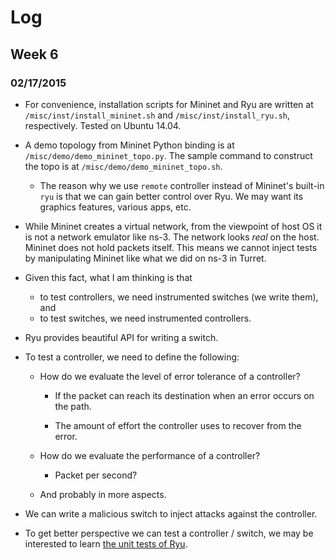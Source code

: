 # Log

## Week 6

### 02/17/2015

 * For convenience, installation scripts for Mininet and Ryu are written at 
   `/misc/inst/install_mininet.sh` and `/misc/inst/install_ryu.sh`, respectively. 
   Tested on Ubuntu 14.04.
   
 * A demo topology from Mininet Python binding is at 
   `/misc/demo/demo_mininet_topo.py`. The sample command to construct the topo is at
   `/misc/demo/demo_mininet_topo.sh`.
   
	 * The reason why we use `remote` controller instead of Mininet's built-in 
      `ryu` is that we can gain better control over Ryu. We may want its 
      graphics features, various apps, etc.
   
 * While Mininet creates a virtual network, from the viewpoint of host 
   OS it is not a network emulator like ns-3. The network looks _real_ on the 
   host. Mininet does not hold packets itself. This means we cannot inject 
   tests by manipulating Mininet like what we did on ns-3 in Turret.
   
 * Given this fact, what I am thinking is that 
	 
	 * to test controllers, we need instrumented switches (we write them), and 
	 * to test switches, we need instrumented controllers.
   
 * Ryu provides beautiful API for writing a switch.
 
 * To test a controller, we need to define the following:
	
	 * How do we evaluate the level of error tolerance of a controller? 
	
		 * If the packet can reach its destination when an error occurs on 
		   the path.
		  
		 * The amount of effort the controller uses to recover from the error.
	
	 * How do we evaluate the performance of a controller?
	 
	 	 * Packet per second?
	 
	 * And probably in more aspects.
 
 * We can write a malicious switch to inject attacks against the controller.
 
 * To get better perspective we can test a controller / switch, we may be 
   interested to learn [the unit tests of Ryu](https://github.com/osrg/ryu/tree/master/ryu/tests).
 
 
 